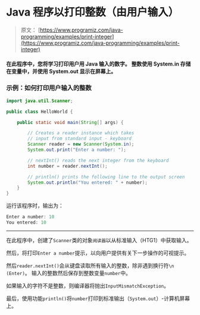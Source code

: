 # Java 程序以打印整数（由用户输入）

> 原文： [https://www.programiz.com/java-programming/examples/print-integer](https://www.programiz.com/java-programming/examples/print-integer)

#### 在此程序中，您将学习打印用户用 Java 输入的数字。 整数使用 System.in 存储在变量中，并使用 System.out 显示在屏幕上。

### 示例：如何打印用户输入的整数

```java
import java.util.Scanner;

public class HelloWorld {

    public static void main(String[] args) {

        // Creates a reader instance which takes
        // input from standard input - keyboard
        Scanner reader = new Scanner(System.in);
        System.out.print("Enter a number: ");

        // nextInt() reads the next integer from the keyboard
        int number = reader.nextInt();

        // println() prints the following line to the output screen
        System.out.println("You entered: " + number);
    }
}
```

运行该程序时，输出为：

```java
Enter a number: 10
You entered: 10
```

* * *

在此程序中，创建了`Scanner`类的对象`阅读器`以从标准输入（HTG1）中获取输入。

然后，将打印`Enter a number`提示，以向用户提供有关下一步操作的可视提示。

然后`reader.nextInt()`会从键盘读取所有输入的整数，除非遇到换行符`\n (Enter)`。 输入的整数然后保存到整数变量`number`中。

如果输入的字符不是整数，则编译器将抛出`InputMismatchException`。

最后，使用功能`println()`将`number`打印到标准输出（`System.out`）-计算机屏幕上。